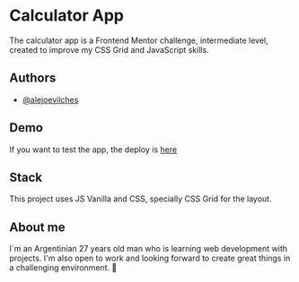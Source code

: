 # Calculator App

The calculator app is a Frontend Mentor challenge, intermediate level, created to improve my CSS Grid and JavaScript skills.

## Authors

- [@alejoevilches](https://www.github.com/alejoevilches)

## Demo

If you want to test the app, the deploy is [here](https://calculator-alejovilches.netlify.com)


## Stack
This project uses JS Vanilla and CSS, specially CSS Grid for the layout.

## About me
I`m an Argentinian 27 years old man who is learning web development with projects. I'm also open to work and looking forward to create great things in a challenging environment. 🚀
